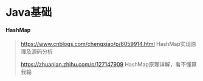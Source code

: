 # Java基础



#### HashMap

>https://www.cnblogs.com/chengxiao/p/6059914.html  HashMap实现原理及源码分析  
>
>https://zhuanlan.zhihu.com/p/127147909  HashMap原理详解，看不懂算我输

